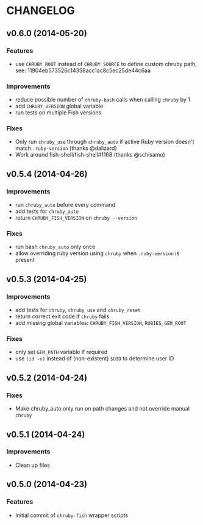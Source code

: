 # CHANGELOG

## v0.6.0 (2014-05-20)

### Features

- use `CHRUBY_ROOT` instead of `CHRUBY_SOURCE` to define custom chruby path,
  see: 11904eb573526c14358acc1ac8c5ec25de44c6aa

### Improvements

- reduce possible number of `chruby-bash` calls when calling `chruby` by 1
- add `CHRUBY_VERSION` global variable
- run tests on multiple Fish versions

### Fixes

- Only run `chruby_use` through `chruby_auto` if active Ruby version doesn't
  match `.ruby-version` (thanks @dalizard)
- Work around fish-shell/fish-shell#1168 (thanks @schisamo)

## v0.5.4 (2014-04-26)

### Improvements

- run `chruby_auto` before every command
- add tests for `chruby_auto`
- return `CHRUBY_FISH_VERSION` on `chruby --version`

### Fixes

- run bash `chruby_auto` only once
- allow overriding ruby version using `chruby` when `.ruby-version` is present

## v0.5.3 (2014-04-25)

### Improvements

- add tests for `chruby`, `chruby_use` and `chruby_reset`
- return correct exit code if `chruby` fails
- add missing global variables: `CHRUBY_FISH_VERSION`, `RUBIES`, `GEM_ROOT`

### Fixes

- only set `GEM_PATH` variable if required
- use `(id -u)` instead of (non-existent) `$UID` to determine user ID

## v0.5.2 (2014-04-24)

### Fixes

- Make chruby_auto only run on path changes and not override manual `chruby`

## v0.5.1 (2014-04-24)

### Improvements

- Clean up files

## v0.5.0 (2014-04-23)

### Features

- Initial commit of `chruby-fish` wrapper scripts
